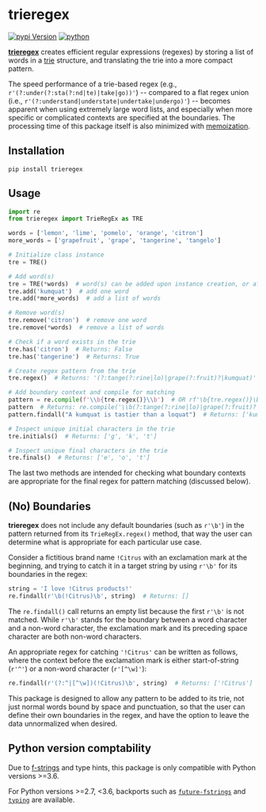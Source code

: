 # trieregex

[![pypi Version](https://img.shields.io/pypi/v/trieregex.svg?logo=pypi&logoColor=white)](https://pypi.org/project/trieregex/)
[![python](https://img.shields.io/pypi/pyversions/trieregex.svg?logo=python&logoColor=white)](https://pypi.org/project/trieregex/)

[**trieregex**](https://github.com/ermanh/trieregex/) creates efficient regular expressions (regexes) by storing a list of words in a [trie](https://en.wikipedia.org/wiki/Trie) structure, and translating the trie into a more compact pattern.

The speed performance of a trie-based regex (e.g., `r'(?:under(?:sta(?:nd|te)|take|go))'`) -- compared to a flat regex union (i.e., `r'(?:understand|understate|undertake|undergo)'`) -- becomes apparent when using extremely large word lists, and especially when more specific or complicated contexts are specified at the boundaries. The processing time of this package itself is also minimized with [memoization](https://en.wikipedia.org/wiki/Memoization).

## Installation

```shell
pip install trieregex
```

## Usage

```py
import re
from trieregex import TrieRegEx as TRE

words = ['lemon', 'lime', 'pomelo', 'orange', 'citron']
more_words = ['grapefruit', 'grape', 'tangerine', 'tangelo']

# Initialize class instance
tre = TRE()

# Add word(s)
tre = TRE(*words)  # word(s) can be added upon instance creation, or after
tre.add('kumquat')  # add one word
tre.add(*more_words)  # add a list of words 

# Remove word(s)
tre.remove('citron')  # remove one word
tre.remove(*words)  # remove a list of words

# Check if a word exists in the trie
tre.has('citron')  # Returns: False
tre.has('tangerine')  # Returns: True

# Create regex pattern from the trie
tre.regex()  # Returns: '(?:tange(?:rine|lo)|grape(?:fruit)?|kumquat)'

# Add boundary context and compile for matching
pattern = re.compile(f'\\b{tre.regex()}\\b')  # OR rf'\b{tre.regex()}\b'
pattern  # Returns: re.compile('\\b(?:tange(?:rine|lo)|grape(?:fruit)?|kumquat)\\b')
pattern.findall("A kumquat is tastier than a loquat")  # Returns: ['kumquat']

# Inspect unique initial characters in the trie
tre.initials()  # Returns: ['g', 'k', 't']

# Inspect unique final characters in the trie
tre.finals()  # Returns: ['e', 'o', 't']
```

The last two methods are intended for checking what boundary contexts are appropriate for the final regex for pattern matching (discussed below).

## (No) Boundaries

**trieregex** does not include any default boundaries (such as `r'\b'`) in the pattern returned from its `TrieRegEx.regex()` method, that way the user can determine what is appropriate for each particular use case. 

Consider a fictitious brand name `!Citrus` with an exclamation mark at the beginning, and trying to catch it in a target string by using `r'\b'` for its boundaries in the regex:

```py
string = 'I love !Citrus products!'
re.findall(r'\b(!Citrus)\b', string)  # Returns: []
```

The `re.findall()` call returns an empty list because the first `r'\b'` is not matched. While `r'\b'` stands for the boundary between a word character and a non-word character, the exclamation mark and its preceding space character are both non-word characters. 

An appropriate regex for catching `'!Citrus'` can be written as follows, where the context before the exclamation mark is either start-of-string (`r'^'`) or a non-word character (`r'[^\w]'`): 

```py
re.findall(r'(?:^|[^\w])(!Citrus)\b', string)  # Returns: ['!Citrus']
```

This package is designed to allow any pattern to be added to its trie, not just normal words bound by space and punctuation, so that the user can define their own boundaries in the regex, and have the option to leave the data unnormalized when desired.

## Python version comptability

Due to [f-strings](https://www.python.org/dev/peps/pep-0498/) and type hints, this package is only compatible with Python versions >=3.6. 

For Python versions >=2.7, <3.6, backports such as [`future-fstrings`](https://pypi.org/project/future-fstrings/) and [`typing`](https://pypi.org/project/typing/) are available.
